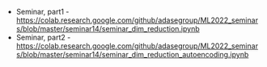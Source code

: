 * Seminar, part1 - https://colab.research.google.com/github/adasegroup/ML2022_seminars/blob/master/seminar14/seminar_dim_reduction.ipynb
* Seminar, part2 - https://colab.research.google.com/github/adasegroup/ML2022_seminars/blob/master/seminar14/seminar_dim_reduction_autoencoding.ipynb 
